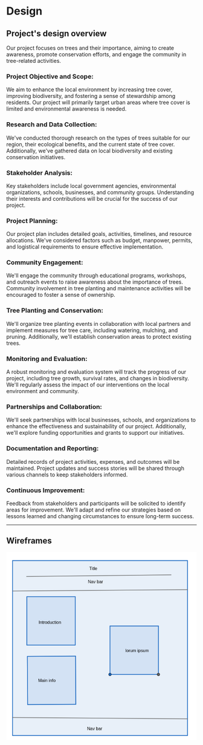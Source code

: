 # Design

## Project's design overview

Our project focuses on trees and their importance, aiming to create awareness,
promote conservation efforts, and engage the community in tree-related
activities.

### Project Objective and Scope:

We aim to enhance the local environment by increasing tree cover, improving
biodiversity, and fostering a sense of stewardship among residents. Our project
will primarily target urban areas where tree cover is limited and environmental
awareness is needed.

### Research and Data Collection:

We've conducted thorough research on the types of trees suitable for our region,
their ecological benefits, and the current state of tree cover. Additionally,
we've gathered data on local biodiversity and existing conservation initiatives.

### Stakeholder Analysis:

Key stakeholders include local government agencies, environmental organizations,
schools, businesses, and community groups. Understanding their interests and
contributions will be crucial for the success of our project.

### Project Planning:

Our project plan includes detailed goals, activities, timelines, and resource
allocations. We've considered factors such as budget, manpower, permits, and
logistical requirements to ensure effective implementation.

### Community Engagement:

We'll engage the community through educational programs, workshops, and outreach
events to raise awareness about the importance of trees. Community involvement
in tree planting and maintenance activities will be encouraged to foster a sense
of ownership.

### Tree Planting and Conservation:

We'll organize tree planting events in collaboration with local partners and
implement measures for tree care, including watering, mulching, and pruning.
Additionally, we'll establish conservation areas to protect existing trees.

### Monitoring and Evaluation:

A robust monitoring and evaluation system will track the progress of our
project, including tree growth, survival rates, and changes in biodiversity.
We'll regularly assess the impact of our interventions on the local environment
and community.

### Partnerships and Collaboration:

We'll seek partnerships with local businesses, schools, and organizations to
enhance the effectiveness and sustainability of our project. Additionally, we'll
explore funding opportunities and grants to support our initiatives.

### Documentation and Reporting:

Detailed records of project activities, expenses, and outcomes will be
maintained. Project updates and success stories will be shared through various
channels to keep stakeholders informed.

### Continuous Improvement:

Feedback from stakeholders and participants will be solicited to identify areas
for improvement. We'll adapt and refine our strategies based on lessons learned
and changing circumstances to ensure long-term success.

---

## Wireframes

![design](des.jpg)

